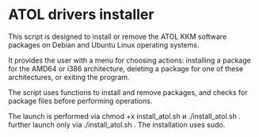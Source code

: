 # ATOL drivers installer
This script is designed to install or remove the ATOL KKM software packages on Debian and Ubuntu Linux operating systems.

It provides the user with a menu for choosing actions: installing a package for the AMD64 or i386 architecture, deleting a package for one of these architectures, or exiting the program.

The script uses functions to install and remove packages, and checks for package files before performing operations.

The launch is performed via chmod +x install_atol.sh и ./install_atol.sh . further launch only via ./install_atol.sh . The installation uses sudo.
